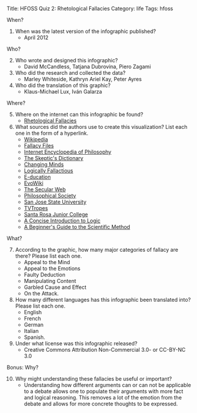Title: HFOSS Quiz 2: Rhetological Fallacies
Category: life
Tags: hfoss

When?

1. When was the latest version of the infographic published?
	- April 2012

Who?

2. Who wrote and designed this infographic?
	- David McCandless, Tatjana Dubrovina, Piero Zagami
3. Who did the research and collected the data?
	- Marley Whiteside, Kathryn Ariel Kay, Peter Ayres
4. Who did the translation of this graphic?
	- Klaus-Michael Lux, Iván Galarza

Where?

5. Where on the internet can this infographic be found?
	- [Rhetological Fallacies](http://www.informationisbeautiful.net/visualizations/rhetological-fallacies/)
6. What sources did the authors use to create this visualization? List each one in the form of a hyperlink.
	- [Wikipedia](http://wikipedia.org)
	- [Fallacy Files](http://fallacyfiles.org)
	- [Internet Encyclopedia of Philosophy](http://www.iep.utm.edu)
	- [The Skeptic's Dictionary](http://www.skepdic.com/)
	- [Changing Minds](http://changingminds.org)
	- [Logically Fallactious](http://logicallyfallactious.org)
	- [E-ducation](http://e-ducation.net)
	- [EvoWiki](http://evolutionwiki.org)
	- [The Secular Web](http://infidels.org)
	- [Philosophical Society](http://philosophicalsociety.com)
	- [San Jose State University](http://sjsu.edu)
	- [TVTropes](http://tvtropes.org)
	- [Santa Rosa Junior College](http://santarosa.edu)
	- [A Concise Introduction to Logic](http://www.amazon.com/Concise-Introduction-Logic-Book-Only/dp/0840034164)
	- [A Beginner's Guide to the Scientific Method](http://thehangedman.com/teaching-files/hps/carey.pdf)

What?

7. According to the graphic, how many major categories of fallacy are there? Please list each one.
	- Appeal to the Mind
	- Appeal to the Emotions
	- Faulty Deduction
	- Manipulating Content
	- Garbled Cause and Effect
	- On the Attack.
8. How many different languages has this infographic been translated into? Please list each one.
	- English
	- French
	- German
	- Italian
	- Spanish.
9. Under what license was this infographic released?
	- Creative Commons Attribution Non-Commercial 3.0- or CC-BY-NC 3.0 

Bonus: Why?

10. Why might understanding these fallacies be useful or important?
	- Understanding how different arguments can or can not be applicable to a debate allows one to populate their arguments with more fact and logical reasoning. This removes a lot of the emotion from the debate and allows for more concrete thoughts to be expressed.

<!-- Information provided courtesy of Jeremy Decausemaker -->
